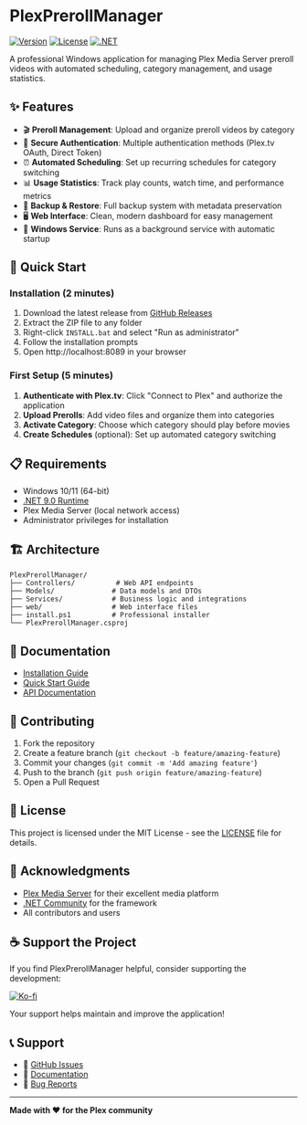 # PlexPrerollManager

[![Version](https://img.shields.io/badge/version-2.2.0-blue.svg)](https://github.com/JFLXCLOUD/PlexPrerollManager/releases)
[![License](https://img.shields.io/badge/license-MIT-green.svg)](LICENSE)
[![.NET](https://img.shields.io/badge/.NET-9.0-purple.svg)](https://dotnet.microsoft.com/download/dotnet/9.0)

A professional Windows application for managing Plex Media Server preroll videos with automated scheduling, category management, and usage statistics.

## ✨ Features

- 🎬 **Preroll Management**: Upload and organize preroll videos by category
- 🔐 **Secure Authentication**: Multiple authentication methods (Plex.tv OAuth, Direct Token)
- ⏰ **Automated Scheduling**: Set up recurring schedules for category switching
- 📊 **Usage Statistics**: Track play counts, watch time, and performance metrics
- 💾 **Backup & Restore**: Full backup system with metadata preservation
- 🖥️ **Web Interface**: Clean, modern dashboard for easy management
- 🔧 **Windows Service**: Runs as a background service with automatic startup

## 🚀 Quick Start

### Installation (2 minutes)

1. Download the latest release from [GitHub Releases](https://github.com/JFLXCLOUD/PlexPrerollManager/releases)
2. Extract the ZIP file to any folder
3. Right-click `INSTALL.bat` and select "Run as administrator"
4. Follow the installation prompts
5. Open http://localhost:8089 in your browser

### First Setup (5 minutes)

1. **Authenticate with Plex.tv**: Click "Connect to Plex" and authorize the application
2. **Upload Prerolls**: Add video files and organize them into categories
3. **Activate Category**: Choose which category should play before movies
4. **Create Schedules** (optional): Set up automated category switching

## 📋 Requirements

- Windows 10/11 (64-bit)
- [.NET 9.0 Runtime](https://dotnet.microsoft.com/download/dotnet/9.0)
- Plex Media Server (local network access)
- Administrator privileges for installation

## 🏗️ Architecture

```
PlexPrerollManager/
├── Controllers/          # Web API endpoints
├── Models/              # Data models and DTOs
├── Services/            # Business logic and integrations
├── web/                 # Web interface files
├── install.ps1          # Professional installer
└── PlexPrerollManager.csproj
```

## 📖 Documentation

- [Installation Guide](INSTALLATION.md)
- [Quick Start Guide](QUICK_START.md)
- [API Documentation](Controllers/)

## 🤝 Contributing

1. Fork the repository
2. Create a feature branch (`git checkout -b feature/amazing-feature`)
3. Commit your changes (`git commit -m 'Add amazing feature'`)
4. Push to the branch (`git push origin feature/amazing-feature`)
5. Open a Pull Request

## 📝 License

This project is licensed under the MIT License - see the [LICENSE](LICENSE) file for details.

## 🙏 Acknowledgments

- [Plex Media Server](https://www.plex.tv/) for their excellent media platform
- [.NET Community](https://dotnet.microsoft.com/) for the framework
- All contributors and users

## ☕ Support the Project

If you find PlexPrerollManager helpful, consider supporting the development:

[![Ko-fi](https://img.shields.io/badge/Ko--fi-Buy%20me%20a%20coffee-FF5E5B?style=flat&logo=kofi&logoColor=white)](https://ko-fi.com/j_b__)

Your support helps maintain and improve the application!

## 📞 Support

- 🐛 [GitHub Issues](https://github.com/JFLXCLOUD/PlexPrerollManager/issues)
- 📖 [Documentation](INSTALLATION.md)
- 🐛 [Bug Reports](https://github.com/JFLXCLOUD/PlexPrerollManager/issues/new?template=bug_report.md)

---

**Made with ❤️ for the Plex community**